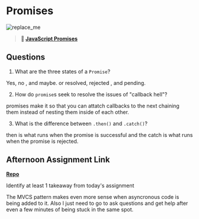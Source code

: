 # Promises

![replace_me](https://codeworks.blob.core.windows.net/public/assets/img/illustrations/placeholder.svg)

> **📖 [JavaScript Promises](https://codeworksacademy.com/fs-student-guide/resources/wk4/02-Promises)**

## Questions

1. What are the three states of a `Promise`?

Yes, no , and maybe. or resolved, rejected , and pending.

2. How do `promise`s seek to resolve the issues of "callback hell"?

promises make it so that you can attatch callbacks to the next chaining them instead of nesting them inside of each other.

3. What is the difference between `.then()` and `.catch()`? 

then is what runs when the promise is successful and the catch is what runs when the promise is rejected.

## Afternoon Assignment Link

**[Repo](https://github.com/Luke-Yost/late-spring22-mvcGregslist)**

Identify at least 1 takeaway from today's assignment 

The MVCS pattern makes even more sense when asyncronous code is being added to it. Also I just need to go to ask questions and get help after even a few minutes of being stuck in the same spot.
